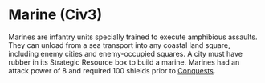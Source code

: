 # Marine (Civ3)

Marines are infantry units specially trained to execute amphibious assaults. They can unload from a sea transport into any coastal land square, including enemy cities and enemy-occupied squares.
A city must have rubber in its Strategic Resource box to build a marine.
Marines had an attack power of 8 and required 100 shields prior to [Conquests](Conquests).